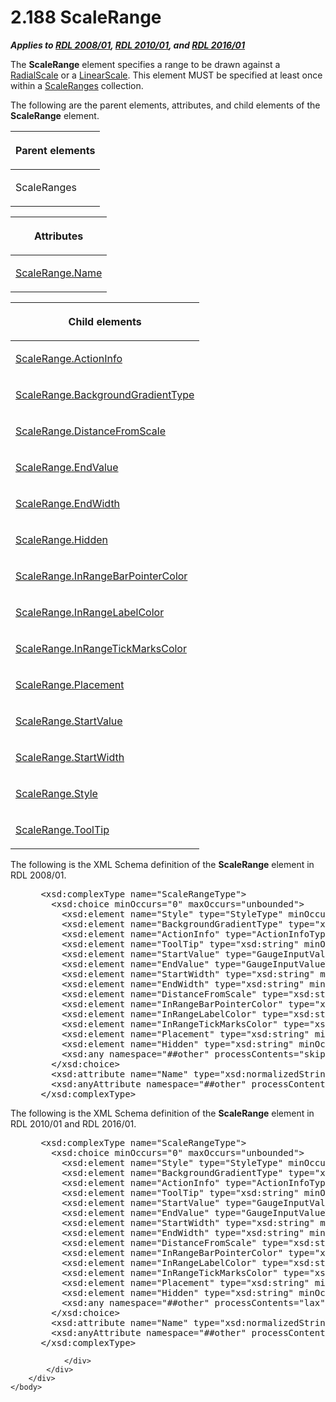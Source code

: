 <html dir="LTR" xmlns:mshelp="http://msdn.microsoft.com/mshelp" xmlns:ddue="http://ddue.schemas.microsoft.com/authoring/2003/5" xmlns:xlink="http://www.w3.org/1999/xlink" xmlns:tool="http://www.microsoft.com/tooltip">
    <head>
        <meta http-equiv="Content-Type" content="text/html; CHARSET=utf-8"></meta>
        <meta name="save" content="history"></meta>
        <title>2.188 ScaleRange</title>
        <xml>
            <mshelp:toctitle title="2.188 ScaleRange"></mshelp:toctitle>
            <mshelp:rltitle title="[MS-RDL]: ScaleRange"></mshelp:rltitle>
            <mshelp:keyword index="A" term="56ed5aad-f1b1-4463-a987-8f02cea49950"></mshelp:keyword>
            <mshelp:attr name="DCSext.ContentType" value="open specification"></mshelp:attr>
            <mshelp:attr name="AssetID" value="56ed5aad-f1b1-4463-a987-8f02cea49950"></mshelp:attr>
            <mshelp:attr name="TopicType" value="kbRef"></mshelp:attr>
            <mshelp:attr name="DCSext.Title" value="[MS-RDL]: ScaleRange" />
        </xml>
    </head>
    <body>
        <div id="header">
            <h1 class="heading">2.188 ScaleRange</h1>
        </div>
        <div id="mainSection">
            <div id="mainBody">
                <div id="allHistory" class="saveHistory"></div>
                <div id="sectionSection0" class="section" name="collapseableSection">
                    

<p><b><i>Applies to </i></b><a href="1e855f94-4617-47e4-b89e-0856c6cb420f.html"><b><i>RDL 2008/01</i></b></a><b><i>,
</i></b><a href="3428e690-a348-4ec7-8a6a-8efb42d2cdee.html"><b><i>RDL 2010/01</i></b></a><b><i>,
and </i></b><a href="52ce3983-2bfc-4e72-9359-42aaf5fe4509.html"><b><i>RDL 2016/01</i></b></a></p>

<p>The <b>ScaleRange</b> element specifies a range to be drawn
against a <a href="86468d9f-c561-4b50-a689-5dfccfde8495.html">RadialScale</a>
or a <a href="744f8b40-7ad5-4652-94a1-76ae5df59389.html">LinearScale</a>. This
element MUST be specified at least once within a <a href="7d058525-b290-415e-8635-97e1ca2cbe32.html">ScaleRanges</a> collection.</p>

<p>The following are the parent elements, attributes, and child
elements of the <b>ScaleRange</b> element.</p>

<table>
 <thead>
  <tr>
   <th>
   <p>Parent elements</p>
   </th>
  </tr>
 </thead>
 <tr>
  <td>
  <p>ScaleRanges</p>
  </td>
 </tr>
</table>

<p> </p>

<table>
 <thead>
  <tr>
   <th>
   <p>Attributes</p>
   </th>
  </tr>
 </thead>
 <tr>
  <td>
  <p><a href="805b6fc3-7fe0-4a2f-a878-5e181e8a9185.html">ScaleRange.Name</a></p>
  </td>
 </tr>
</table>

<p> </p>

<table>
 <thead>
  <tr>
   <th>
   <p>Child elements</p>
   </th>
  </tr>
 </thead>
 <tr>
  <td>
  <p><a href="c262e921-f1cb-4c18-ba58-f007b543078c.html">ScaleRange.ActionInfo</a>
  </p>
  </td>
 </tr>
 <tr>
  <td>
  <p><a href="011b50dd-ecef-4e2d-bd96-821619f99070.html">ScaleRange.BackgroundGradientType</a>
  </p>
  </td>
 </tr>
 <tr>
  <td>
  <p><a href="0c1b9bd5-194b-4b38-acf6-1a4668a33484.html">ScaleRange.DistanceFromScale</a>
  </p>
  </td>
 </tr>
 <tr>
  <td>
  <p><a href="e7472a12-6756-4b87-84a4-d04761e5a0a9.html">ScaleRange.EndValue</a>
  </p>
  </td>
 </tr>
 <tr>
  <td>
  <p><a href="318f81b9-03b5-4423-a819-63b51bbab467.html">ScaleRange.EndWidth</a>
  </p>
  </td>
 </tr>
 <tr>
  <td>
  <p><a href="7f56dd25-cef6-4811-88b1-d007e2635d19.html">ScaleRange.Hidden</a>
  </p>
  </td>
 </tr>
 <tr>
  <td>
  <p><a href="1b738164-063e-4d7c-9c0a-581e95062dda.html">ScaleRange.InRangeBarPointerColor</a>
  </p>
  </td>
 </tr>
 <tr>
  <td>
  <p><a href="27c3f097-4b27-464d-8175-a111a1e0d030.html">ScaleRange.InRangeLabelColor</a>
  </p>
  </td>
 </tr>
 <tr>
  <td>
  <p><a href="b1bb501f-2297-446b-9f47-c96b4c7644cb.html">ScaleRange.InRangeTickMarksColor</a>
  </p>
  </td>
 </tr>
 <tr>
  <td>
  <p><a href="f91fa9fe-2497-492b-a8ad-1d3178156a17.html">ScaleRange.Placement</a>
  </p>
  </td>
 </tr>
 <tr>
  <td>
  <p><a href="6f0e867f-3f5c-49c2-aa6e-236ea7d96b9a.html">ScaleRange.StartValue</a>
  </p>
  </td>
 </tr>
 <tr>
  <td>
  <p><a href="8e50e71e-828e-44a4-bdf8-cc01c6161a1a.html">ScaleRange.StartWidth</a>
  </p>
  </td>
 </tr>
 <tr>
  <td>
  <p><a href="7e2ea1f0-0ddf-40e2-bd9b-9c19909cf6c2.html">ScaleRange.Style</a>
  </p>
  </td>
 </tr>
 <tr>
  <td>
  <p><a href="8a35329a-bd5b-49bf-8891-20a75dff69a8.html">ScaleRange.ToolTip</a>
  </p>
  </td>
 </tr>
</table>

<p>The following is the XML Schema definition of the <b>ScaleRange</b>
element in RDL 2008/01.</p>

<dl>
<dd>
<div><pre> &lt;xsd:complexType name=&quot;ScaleRangeType&quot;&gt;
   &lt;xsd:choice minOccurs=&quot;0&quot; maxOccurs=&quot;unbounded&quot;&gt;
     &lt;xsd:element name=&quot;Style&quot; type=&quot;StyleType&quot; minOccurs=&quot;0&quot; /&gt;
     &lt;xsd:element name=&quot;BackgroundGradientType&quot; type=&quot;xsd:string&quot; minOccurs=&quot;0&quot; /&gt;
     &lt;xsd:element name=&quot;ActionInfo&quot; type=&quot;ActionInfoType&quot; minOccurs=&quot;0&quot; /&gt;
     &lt;xsd:element name=&quot;ToolTip&quot; type=&quot;xsd:string&quot; minOccurs=&quot;0&quot; /&gt;
     &lt;xsd:element name=&quot;StartValue&quot; type=&quot;GaugeInputValueType&quot; minOccurs=&quot;0&quot; /&gt;
     &lt;xsd:element name=&quot;EndValue&quot; type=&quot;GaugeInputValueType&quot; minOccurs=&quot;0&quot; /&gt;
     &lt;xsd:element name=&quot;StartWidth&quot; type=&quot;xsd:string&quot; minOccurs=&quot;0&quot; /&gt;
     &lt;xsd:element name=&quot;EndWidth&quot; type=&quot;xsd:string&quot; minOccurs=&quot;0&quot; /&gt;
     &lt;xsd:element name=&quot;DistanceFromScale&quot; type=&quot;xsd:string&quot; minOccurs=&quot;0&quot; /&gt;
     &lt;xsd:element name=&quot;InRangeBarPointerColor&quot; type=&quot;xsd:string&quot; minOccurs=&quot;0&quot; /&gt;
     &lt;xsd:element name=&quot;InRangeLabelColor&quot; type=&quot;xsd:string&quot; minOccurs=&quot;0&quot; /&gt;
     &lt;xsd:element name=&quot;InRangeTickMarksColor&quot; type=&quot;xsd:string&quot; minOccurs=&quot;0&quot; /&gt;
     &lt;xsd:element name=&quot;Placement&quot; type=&quot;xsd:string&quot; minOccurs=&quot;0&quot; /&gt;
     &lt;xsd:element name=&quot;Hidden&quot; type=&quot;xsd:string&quot; minOccurs=&quot;0&quot; /&gt;
     &lt;xsd:any namespace=&quot;##other&quot; processContents=&quot;skip&quot; /&gt;
   &lt;/xsd:choice&gt;
   &lt;xsd:attribute name=&quot;Name&quot; type=&quot;xsd:normalizedString&quot; use=&quot;required&quot; /&gt;
   &lt;xsd:anyAttribute namespace=&quot;##other&quot; processContents=&quot;skip&quot; /&gt;
 &lt;/xsd:complexType&gt;
</pre></div>
</dd></dl>

<p>The following is the XML Schema definition of the <b>ScaleRange</b>
element in RDL 2010/01 and RDL 2016/01.</p>

<dl>
<dd>
<div><pre> &lt;xsd:complexType name=&quot;ScaleRangeType&quot;&gt;
   &lt;xsd:choice minOccurs=&quot;0&quot; maxOccurs=&quot;unbounded&quot;&gt;
     &lt;xsd:element name=&quot;Style&quot; type=&quot;StyleType&quot; minOccurs=&quot;0&quot; /&gt;
     &lt;xsd:element name=&quot;BackgroundGradientType&quot; type=&quot;xsd:string&quot; minOccurs=&quot;0&quot; /&gt;
     &lt;xsd:element name=&quot;ActionInfo&quot; type=&quot;ActionInfoType&quot; minOccurs=&quot;0&quot; /&gt;
     &lt;xsd:element name=&quot;ToolTip&quot; type=&quot;xsd:string&quot; minOccurs=&quot;0&quot; /&gt;
     &lt;xsd:element name=&quot;StartValue&quot; type=&quot;GaugeInputValueType&quot; minOccurs=&quot;0&quot; /&gt;
     &lt;xsd:element name=&quot;EndValue&quot; type=&quot;GaugeInputValueType&quot; minOccurs=&quot;0&quot; /&gt;
     &lt;xsd:element name=&quot;StartWidth&quot; type=&quot;xsd:string&quot; minOccurs=&quot;0&quot; /&gt;
     &lt;xsd:element name=&quot;EndWidth&quot; type=&quot;xsd:string&quot; minOccurs=&quot;0&quot; /&gt;
     &lt;xsd:element name=&quot;DistanceFromScale&quot; type=&quot;xsd:string&quot; minOccurs=&quot;0&quot; /&gt;
     &lt;xsd:element name=&quot;InRangeBarPointerColor&quot; type=&quot;xsd:string&quot; minOccurs=&quot;0&quot; /&gt;
     &lt;xsd:element name=&quot;InRangeLabelColor&quot; type=&quot;xsd:string&quot; minOccurs=&quot;0&quot; /&gt;
     &lt;xsd:element name=&quot;InRangeTickMarksColor&quot; type=&quot;xsd:string&quot; minOccurs=&quot;0&quot; /&gt;
     &lt;xsd:element name=&quot;Placement&quot; type=&quot;xsd:string&quot; minOccurs=&quot;0&quot; /&gt;
     &lt;xsd:element name=&quot;Hidden&quot; type=&quot;xsd:string&quot; minOccurs=&quot;0&quot; /&gt;
     &lt;xsd:any namespace=&quot;##other&quot; processContents=&quot;lax&quot; /&gt;
   &lt;/xsd:choice&gt;
   &lt;xsd:attribute name=&quot;Name&quot; type=&quot;xsd:normalizedString&quot; use=&quot;required&quot; /&gt;
   &lt;xsd:anyAttribute namespace=&quot;##other&quot; processContents=&quot;lax&quot; /&gt;
 &lt;/xsd:complexType&gt;
</pre></div>
</dd></dl>


                </div>
            </div>
        </div>
    </body>
</html>